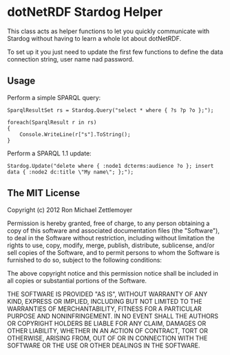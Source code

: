 ﻿
dotNetRDF Stardog Helper
=============================================================
This class acts as helper functions to let you quickly communicate with Stardog without having
to learn a whole lot about dotNetRDF.

To set up it you just need to update the first few functions to define
the data connection string, user name nad password.


Usage
-------------------------------------------------------------

Perform a simple SPARQL query:

	SparqlResultSet rs = Stardog.Query("select * where { ?s ?p ?o };");

	foreach(SparqlResult r in rs)
	{
		Console.WriteLine(r["s"].ToString();
	}

Perform a SPARQL 1.1 update:
	
	Stardog.Update("delete where { :node1 dcterms:audience ?o }; insert data { :node2 dc:title \"My name\"; };");




The MIT License
-------------------------------------------------------------
Copyright (c) 2012 Ron Michael Zettlemoyer
				
Permission is hereby granted, free of charge, to any person obtaining a copy
of this software and associated documentation files (the "Software"), to deal
in the Software without restriction, including without limitation the rights
to use, copy, modify, merge, publish, distribute, sublicense, and/or sell
copies of the Software, and to permit persons to whom the Software is
furnished to do so, subject to the following conditions:

The above copyright notice and this permission notice shall be included in
all copies or substantial portions of the Software.

THE SOFTWARE IS PROVIDED "AS IS", WITHOUT WARRANTY OF ANY KIND, EXPRESS OR
IMPLIED, INCLUDING BUT NOT LIMITED TO THE WARRANTIES OF MERCHANTABILITY,
FITNESS FOR A PARTICULAR PURPOSE AND NONINFRINGEMENT. IN NO EVENT SHALL THE
AUTHORS OR COPYRIGHT HOLDERS BE LIABLE FOR ANY CLAIM, DAMAGES OR OTHER
LIABILITY, WHETHER IN AN ACTION OF CONTRACT, TORT OR OTHERWISE, ARISING FROM,
OUT OF OR IN CONNECTION WITH THE SOFTWARE OR THE USE OR OTHER DEALINGS IN
THE SOFTWARE.